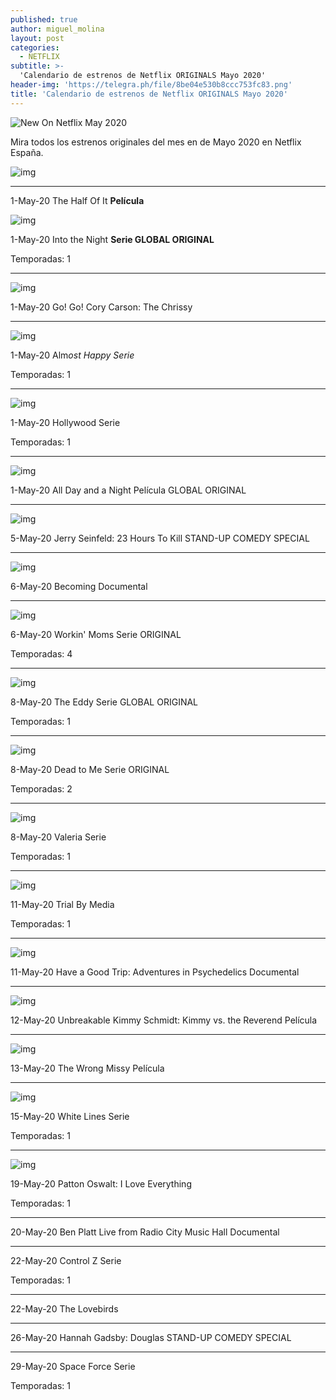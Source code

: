 ```yaml
---
published: true
author: miguel_molina
layout: post
categories:
  - NETFLIX
subtitle: >-
  'Calendario de estrenos de Netflix ORIGINALS Mayo 2020'
header-img: 'https://telegra.ph/file/8be04e530b8ccc753fc83.png'
title: 'Calendario de estrenos de Netflix ORIGINALS Mayo 2020'
---
```


![New On Netflix May 2020](https://brisbanesnews.com.au/wp-content/uploads/2020/04/whats-new-on-netflix-may-2020-.jpg)

Mira todos los estrenos originales del mes en de Mayo 2020 en Netflix España.

  <!--break-->

![img](https://telegra.ph/file/8be04e530b8ccc753fc83.png)





------



1-May-20 The Half Of It **Película** 

![img](https://telegra.ph/file/8dac40b8fc1ce237b5f6c.png)



1-May-20 Into the Night **Serie GLOBAL ORIGINAL**

 Temporadas: 1  



------

![img](https://telegra.ph/file/0f3b553268f954b3c2c81.png)



1-May-20 Go! Go! Cory Carson: The Chrissy 



------

![img](https://telegra.ph/file/9c6d581a12cfc5605b217.png)



 

1-May-20 Alm*ost Happy Serie* 

 Temporadas: 1  



------

![img](https://telegra.ph/file/045913ade8ee3485ad285.png)



1-May-20 Hollywood Serie 

 Temporadas: 1  



------

![img](https://telegra.ph/file/ef21f31f7725d496f7485.png)



1-May-20 All Day and a Night Película GLOBAL ORIGINAL



------

![img](https://telegra.ph/file/31e9bb9d4a7b8d7e09e94.png)



5-May-20 Jerry Seinfeld: 23 Hours To Kill STAND-UP COMEDY SPECIAL 



------

![img](https://telegra.ph/file/3bc223a2e61cd5503e625.png)





6-May-20 Becoming Documental 



------

![img](https://telegra.ph/file/fc660f38fc1fc577e7d54.png)



6-May-20 Workin' Moms Serie ORIGINAL

 Temporadas: 4  



------

![img](https://telegra.ph/file/f6ac1c5a74ca281a0a2ab.png)



8-May-20 The Eddy Serie GLOBAL ORIGINAL

 Temporadas: 1  



------

![img](https://telegra.ph/file/8efc7e86ac641363b8dbf.png)



8-May-20 Dead to Me Serie ORIGINAL

 Temporadas: 2  



------

![img](https://telegra.ph/file/24b029f57ff5c6aae901c.png)



8-May-20 Valeria Serie 

 Temporadas: 1  



------

![img](https://telegra.ph/file/b36b882c2b1d49349a799.png)



11-May-20 Trial By Media  

 Temporadas: 1  



------

![img](https://telegra.ph/file/243c3a55797961796a6f9.png)



11-May-20 Have a Good Trip: Adventures in Psychedelics Documental 



------

![img](https://telegra.ph/file/ca79b1bd9e155461fc7aa.png)



12-May-20 Unbreakable Kimmy Schmidt: Kimmy vs. the Reverend Película 



------

![img](https://telegra.ph/file/e19a7241a505b0b615c07.png)



13-May-20 The Wrong Missy Película 



------

![img](https://telegra.ph/file/a0125919544a817092d4d.png)



15-May-20 White Lines Serie 

 Temporadas: 1  



------

![img](https://telegra.ph/file/0a2def70df16a49704cb0.png)



19-May-20 Patton Oswalt: I Love Everything  

 Temporadas: 1 



------

 

20-May-20 Ben Platt Live from Radio City Music Hall Documental 



------



22-May-20 Control Z Serie 

 Temporadas: 1  



------



22-May-20 The Lovebirds  



------



26-May-20 Hannah Gadsby: Douglas STAND-UP COMEDY SPECIAL 



------



29-May-20 Space Force Serie 

 Temporadas: 1  